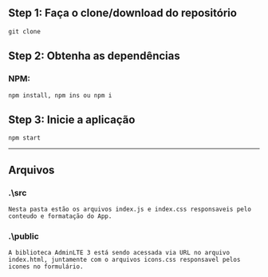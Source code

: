## Step 1: Faça o clone/download do repositório
    git clone

## Step 2: Obtenha as dependências
### NPM:
    npm install, npm ins ou npm i 

## Step 3: Inicie a aplicação
    npm start

---

## Arquivos
### .\src
    Nesta pasta estão os arquivos index.js e index.css responsaveis pelo conteudo e formatação do App. 
### .\public
    A biblioteca AdminLTE 3 está sendo acessada via URL no arquivo index.html, juntamente com o arquivos icons.css responsavel pelos icones no formulário.



